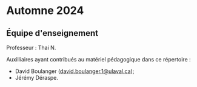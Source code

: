 # Automne 2024

## Équipe d'enseignement

Professeur : Thai N.

Auxilliaires ayant contribués au matériel pédagogique dans ce répertoire : 
- David Boulanger (david.boulanger.1@ulaval.ca);
- Jérémy Déraspe.
